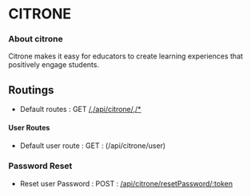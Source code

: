 # CITRONE

### About citrone
  Citrone makes it easy for educators to create learning experiences that positively engage students.

## Routings
- Default routes : GET [/](/),[/api/citrone/](/api/citrone/),[/*](/*)

#### User Routes

- Default user route : GET : (/api/citrone/user)



### Password Reset
- Reset user Password : POST : [/api/citrone/resetPassword/:token](/api/citrone/resetPassword/:token)
